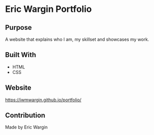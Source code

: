 # Eric Wargin Portfolio

## Purpose
A website that explains who I am, my skillset and showcases my work.

## Built With
* HTML
* CSS

## Website
https://iwmwargin.github.io/portfolio/

## Contribution
Made by Eric Wargin

